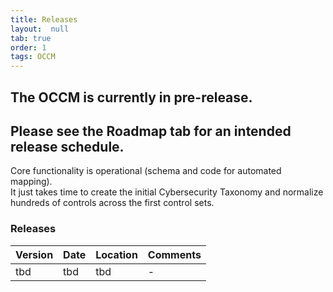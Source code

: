 ```yaml
---
title: Releases
layout:  null
tab: true
order: 1
tags: OCCM
---
```


## The OCCM is currently in pre-release.<br>
## Please see the Roadmap tab for an intended release schedule.
Core functionality is operational (schema and code for automated mapping).<br>
It just takes time to create the initial Cybersecurity Taxonomy and normalize hundreds of controls across the first control sets.

### Releases

Version | Date | Location | Comments
------- | ---- | -------- | --------
tbd | tbd | tbd | -
